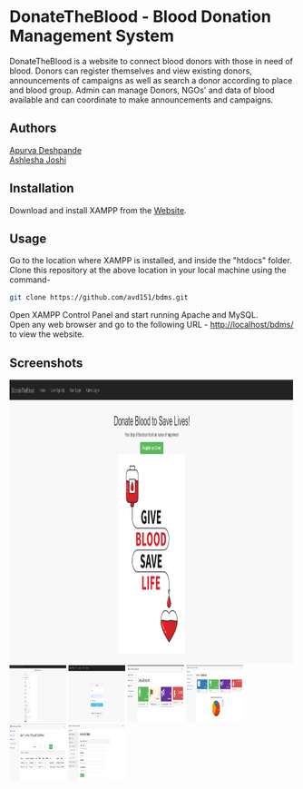 # DonateTheBlood - Blood Donation Management System

DonateTheBlood is a website to connect blood donors with those in need of blood. Donors can register themselves and view existing donors, announcements of campaigns as well as search a donor according to place and blood group. Admin can manage Donors, NGOs' and data of blood available and can coordinate to make announcements and campaigns.

## Authors

[Apurva Deshpande](https://github.com/avd151)\
[Ashlesha Joshi](https://github.com/AJ18coep)

## Installation

Download and install XAMPP from the [Website](https://www.apachefriends.org/download.html).

## Usage

Go to the location where XAMPP is installed, and inside the "htdocs" folder.\
Clone this repository at the above location in your local machine using the command-
```bash
git clone https://github.com/avd151/bdms.git
```
Open XAMPP Control Panel and start running Apache and MySQL.\
Open any web browser and go to the following URL - [http://localhost/bdms/](http://localhost/bdms/) to view the website.

## Screenshots
<img src="https://github.com/avd151/bdms/blob/main/screenshots/home.png" width="500" height="500">
<img src="https://github.com/avd151/bdms/blob/main/screenshots/register.png" width="100" height="100">
<img src="https://github.com/avd151/bdms/blob/main/screenshots/ulogin.png" width="100" height="100">
<img src="https://github.com/avd151/bdms/blob/main/screenshots/udashboard.png" width="100" height="100">
<img src="https://github.com/avd151/bdms/blob/main/screenshots/adashboard.png" width="100" height="100">
<img src="https://github.com/avd151/bdms/blob/main/screenshots/searchdonor.png" width="100" height="100">
<img src="https://github.com/avd151/bdms/blob/main/screenshots/addngo.png" width="100" height="100">
